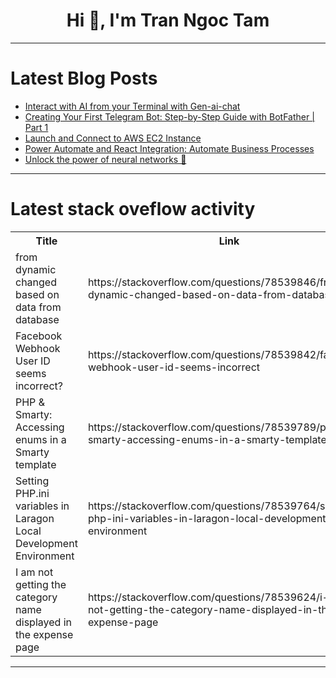 <h1 align="center">Hi 👋, I'm Tran Ngoc Tam</h1>

---

# Latest Blog Posts 
<!-- BLOG-POST-LIST:START -->
- [Interact with AI from your Terminal with Gen-ai-chat](https://dev.to/arindam_1729/interact-with-ai-from-your-terminal-with-gen-ai-chat-5862)
- [Creating Your First Telegram Bot: Step-by-Step Guide with BotFather | Part 1](https://dev.to/eaca89/creating-your-first-telegram-bot-step-by-step-guide-with-botfather-part-1-5do4)
- [Launch and Connect to AWS EC2 Instance](https://dev.to/suravshrestha/launch-and-connect-to-aws-ec2-instance-47bm)
- [Power Automate and React Integration: Automate Business Processes](https://dev.to/primado/power-automate-and-react-integration-automate-business-processes-2oli)
- [Unlock the power of neural networks 🚀](https://dev.to/futuristicgeeks/unlock-the-power-of-neural-networks-mcb)
<!-- BLOG-POST-LIST:END -->

---

# Latest stack oveflow activity
<table>
  <tr><th>Title</th><th>Link</th></tr>
  <!-- STACKOVERFLOW:START --><tr><td>from dynamic changed based on data from database</td><td>https://stackoverflow.com/questions/78539846/from-dynamic-changed-based-on-data-from-database</td></tr><tr><td>Facebook Webhook User ID seems incorrect?</td><td>https://stackoverflow.com/questions/78539842/facebook-webhook-user-id-seems-incorrect</td></tr><tr><td>PHP &amp; Smarty: Accessing enums in a Smarty template</td><td>https://stackoverflow.com/questions/78539789/php-smarty-accessing-enums-in-a-smarty-template</td></tr><tr><td>Setting PHP.ini variables in Laragon Local Development Environment</td><td>https://stackoverflow.com/questions/78539764/setting-php-ini-variables-in-laragon-local-development-environment</td></tr><tr><td>I am not getting the category name displayed in the expense page</td><td>https://stackoverflow.com/questions/78539624/i-am-not-getting-the-category-name-displayed-in-the-expense-page</td></tr><!-- STACKOVERFLOW:END -->
</table>

---


